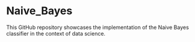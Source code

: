 # Naive_Bayes
This GitHub repository showcases the implementation of the Naive Bayes classifier in the context of data science. 
